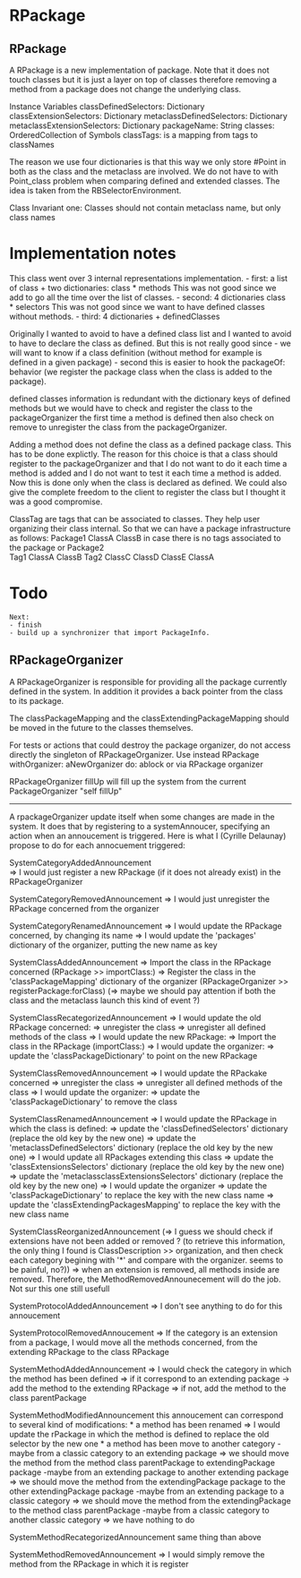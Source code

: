 # RPackage## RPackageA RPackage is a new implementation of package. Note that it does not touch classes but it is just a layer on top of classes therefore removing a method from a package does not change the underlying class. Instance Variables	classDefinedSelectors:		Dictionary	classExtensionSelectors:		Dictionary	metaclassDefinedSelectors:		Dictionary	metaclassExtensionSelectors:		Dictionary	packageName:		String	classes: OrderedCollection of Symbols	classTags: is a mapping from tags to classNamesThe reason we use four dictionaries is that this way we only store #Point in both as the class and the metaclass are involved. We do not have to with Point_class problem when comparing defined and extended classes. The idea is taken from the RBSelectorEnvironment. 							Class Invariant one:	Classes should not contain metaclass name, but only class names		Implementation notes ====================This class went over 3 internal representations implementation. 	- first: 	a list of class + two dictionaries: class * methods	This was not good since we add to go all the time over the list of classes.	- second: 4 dictionaries class * selectors 	This was not good since we want to have defined classes without methods. 	- third: 4 dictionaries + definedClassesOriginally I wanted to avoid to have a defined class list and I wanted to avoid to have to declare the class as defined. But this is not really good since	- we will want to know if a class definition (without method for example is defined in a given package)	- second this is easier to hook the packageOf: behavior (we register the package class when the class is 	added to the package).defined classes information is redundant with the dictionary keys of defined methods but we would have to check and register the class to the packageOrganizer the first time a method is defined then also check on remove to unregister the class from the packageOrganizer.Adding a method does not define the class as a defined package class. This has to be done explictly. The reason for this choice is that a class should register to the packageOrganizer and that I do not want to do it each time a method is added and I do not want to test it each time a method is added. Now this is done only when the class is declared as defined. We could also give the complete freedom to the client to register the class but I thought it was a good compromise. 		ClassTag are tags that can be associated to classes. They help user organizing their class internal. So that we can have a package infrastructure as follows:	Package1		ClassA		ClassB	in case there is no tags associated to the package	or	Package2			Tag1			ClassA			ClassB		Tag2			ClassC			ClassD			ClassE			ClassA			Todo====	Next: 	- finish 	- build up a synchronizer that import PackageInfo.			## RPackageOrganizerA RPackageOrganizer is responsible for providing all the package currently defined in the system.In addition it provides a back pointer from the class to its package.The classPackageMapping and the classExtendingPackageMapping should be moved in the future to the classes themselves. For tests or actions that could destroy the package organizer,  do not access directly the singleton of RPackageOrganizer.Use instead 		RPackage withOrganizer: aNewOrganizer do: ablock			or via RPackage organizer			RPackageOrganizer fillUp will fill up the system from the current PackageOrganizer	"self fillUp"	-----------------------------------------------------------------------------------------------------------------------------------------------			A rpackageOrganizer update itself when some changes are made in the system. It does that by registering to a systemAnnoucer, specifying an action when an annoucement is triggered.Here is what I (Cyrille Delaunay) propose to do for each annocuement triggered:SystemCategoryAddedAnnouncement 		=> I would just register a new RPackage (if it does not already exist) in the RPackageOrganizer	SystemCategoryRemovedAnnouncement      => I would just unregister the RPackage concerned from the organizerSystemCategoryRenamedAnnouncement     => I would update the RPackage concerned, by changing its name     => I would update the 'packages' dictionary of the organizer, putting the new name as keySystemClassAddedAnnouncement     => Import the class in the RPackage concerned (RPackage >> importClass:)    => Register the class in the 'classPackageMapping' dictionary of the organizer (RPackageOrganizer >> registerPackage:forClass)    (=> maybe we should pay attention if both the class and the metaclass launch this kind of event ?)SystemClassRecategorizedAnnouncement    => I would update the old RPackage concerned:            => unregister the class            => unregister all defined methods of the class    => I would update the new RPackage:            => Import the class in the RPackage (importClass:)    => I would update the organizer:            => update the 'classPackageDictionary' to point on the new RPackage SystemClassRemovedAnnouncement    => I would update the RPackake concerned             => unregister the class             => unregister all defined methods of the class    => I would update the organizer:             => update the 'classPackageDictionary' to remove the classSystemClassRenamedAnnouncement    => I would update the RPackage in which the class is defined:             => update the 'classDefinedSelectors' dictionary (replace the old key by the new one)             => update the 'metaclassDefinedSelectors' dictionary (replace the old key by the new one)    => I would update all RPackages extending this class             => update the 'classExtensionsSelectors' dictionary (replace the old key by the new one)             => update the 'metaclassclassExtensionsSelectors' dictionary (replace the old key by the new one)    => I would update the organizer             => update the 'classPackageDictionary' to replace the key with the new class name             => update the 'classExtendingPackagesMapping' to replace the key with the new class name                          SystemClassReorganizedAnnouncement     (=> I guess we should check if extensions have not been added or removed ?       (to retrieve this information, the only thing I found is ClassDescription >> organization, and then check each category begining with '*' and compare with the organizer. seems to be painful, no?))	=> when an extension is removed, all methods inside are removed. Therefore, the MethodRemovedAnnounecement will do the job. Not sur this one still usefullSystemProtocolAddedAnnouncement    => I don't see anything to do for this annoucementSystemProtocolRemovedAnnoucement    => If the category is an extension from a package, I would move all the methods concerned, from the extending RPackage to the class RPackageSystemMethodAddedAnnouncement       => I would check the category in which the method has been defined               => if it correspond to an extending package -> add the method to the extending RPackage               => if not, add the method to the class parentPackageSystemMethodModifiedAnnouncement       this annoucement can correspond to several kind of modifications:	       *  a method has been renamed                       => I would update the rPackage in which the method is defined to replace the old selector by the new one		* a method has been move to another category 			-maybe from a classic category to an extending package                             => we should move the method from the  method class parentPackage to extendingPackage package			-maybe from an extending package to another extending package                             => we should move the method from the  extendingPackage package to the other extendingPackage package			-maybe from an extending package to a classic category                             =>  we should move the method from the  extendingPackage to the method class parentPackage		        -maybe from a classic category to another classic category                             => we have nothing to do			SystemMethodRecategorizedAnnouncement          same thing than aboveSystemMethodRemovedAnnouncement       => I would simply remove the method from the RPackage in which it is register